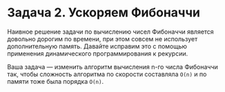 # Задача 2. Ускоряем Фибоначчи

Наивное решение задачи по вычислению чисел Фибоначчи является довольно дорогим по времени, при этом совсем не использует дополнительную память. Давайте исправим это с помощью применения динамического программирования к рекурсии.

Ваша задача — изменить алгоритм вычисления n-го числа Фибоначчи так, чтобы сложность алгоритма по скорости составляла `O(n)` и по памяти тоже была порядка `O(n)`.
